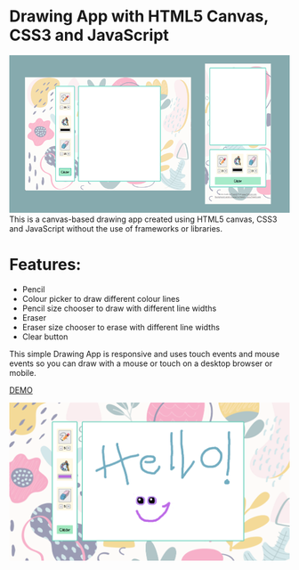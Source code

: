 # Drawing App with HTML5 Canvas, CSS3 and JavaScript

<img src="preview.png" alt="Drawing app preview" /> 
This is a canvas-based drawing app created using HTML5 canvas, CSS3 and JavaScript without the use of frameworks or libraries. 

<h1>Features:</h1>
<ul>
  <li>Pencil</li>
  <li>Colour picker to draw different colour lines</li>
  <li>Pencil size chooser to draw with different line widths</li>
  <li>Eraser</li>
  <li>Eraser size chooser to erase with different line widths</li>
  <li>Clear button</li>
</ul>

This simple Drawing App is responsive and uses touch events and mouse events so you can draw with a mouse or touch on a desktop browser or mobile.

<a href="https://rosgas.github.io/50components-25days/drawing-app/pj-22.html">DEMO</a>

<img src="preview_2.png" alt="Drawing app preview + drawing" /> 


